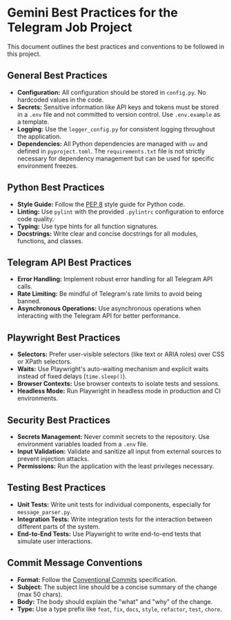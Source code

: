# Gemini Best Practices for the Telegram Job Project

This document outlines the best practices and conventions to be followed in this project.

## General Best Practices

*   **Configuration:** All configuration should be stored in `config.py`. No hardcoded values in the code.
*   **Secrets:** Sensitive information like API keys and tokens must be stored in a `.env` file and not committed to version control. Use `.env.example` as a template.
*   **Logging:** Use the `logger_config.py` for consistent logging throughout the application.
*   **Dependencies:** All Python dependencies are managed with `uv` and defined in `pyproject.toml`. The `requirements.txt` file is not strictly necessary for dependency management but can be used for specific environment freezes.

## Python Best Practices

*   **Style Guide:** Follow the [PEP 8](https://www.python.org/dev/peps/pep-0008/) style guide for Python code.
*   **Linting:** Use `pylint` with the provided `.pylintrc` configuration to enforce code quality.
*   **Typing:** Use type hints for all function signatures.
*   **Docstrings:** Write clear and concise docstrings for all modules, functions, and classes.

## Telegram API Best Practices

*   **Error Handling:** Implement robust error handling for all Telegram API calls.
*   **Rate Limiting:** Be mindful of Telegram's rate limits to avoid being banned.
*   **Asynchronous Operations:** Use asynchronous operations when interacting with the Telegram API for better performance.

## Playwright Best Practices

*   **Selectors:** Prefer user-visible selectors (like text or ARIA roles) over CSS or XPath selectors.
*   **Waits:** Use Playwright's auto-waiting mechanism and explicit waits instead of fixed delays (`time.sleep()`).
*   **Browser Contexts:** Use browser contexts to isolate tests and sessions.
*   **Headless Mode:** Run Playwright in headless mode in production and CI environments.

## Security Best Practices

*   **Secrets Management:** Never commit secrets to the repository. Use environment variables loaded from a `.env` file.
*   **Input Validation:** Validate and sanitize all input from external sources to prevent injection attacks.
*   **Permissions:** Run the application with the least privileges necessary.

## Testing Best Practices

*   **Unit Tests:** Write unit tests for individual components, especially for `message_parser.py`.
*   **Integration Tests:** Write integration tests for the interaction between different parts of the system.
*   **End-to-End Tests:** Use Playwright to write end-to-end tests that simulate user interactions.

## Commit Message Conventions

*   **Format:** Follow the [Conventional Commits](https://www.conventionalcommits.org/) specification.
*   **Subject:** The subject line should be a concise summary of the change (max 50 chars).
*   **Body:** The body should explain the "what" and "why" of the change.
*   **Type:** Use a type prefix like `feat`, `fix`, `docs`, `style`, `refactor`, `test`, `chore`.
